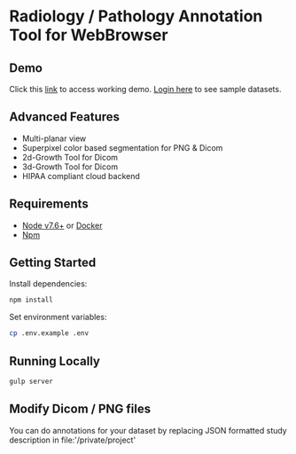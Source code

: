 # Radiology / Pathology Annotation Tool for WebBrowser

## Demo
Click this [link](https://app.trainingdata.io/v1/radiology/?task=69&project=29) to access working demo. 
[Login here](https://app.trainingdata.io/v1/td/login) to see sample datasets.

## Advanced Features
  - Multi-planar view
  - Superpixel color based segmentation for PNG & Dicom
  - 2d-Growth Tool for Dicom
  - 3d-Growth Tool for Dicom
  - HIPAA compliant cloud backend

## Requirements

 - [Node v7.6+](https://nodejs.org/en/download/current/) or [Docker](https://www.docker.com/)
 - [Npm](https://www.npmjs.com/)

## Getting Started

Install dependencies:
```bash
npm install
```

Set environment variables:

```bash
cp .env.example .env
```

## Running Locally

```bash
gulp server
```
## Modify Dicom / PNG files
You can do annotations for your dataset by replacing JSON formatted study description in file:'/private/project' 
